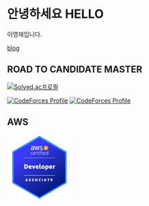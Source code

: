 # 안녕하세요 HELLO

이영재입니다.

[blog](https://leeyeongjae1.github.io) 

## ROAD TO CANDIDATE MASTER
[![Solved.ac프로필](http://mazassumnida.wtf/api/generate_badge?boj=Rose)](https://solved.ac/Rose)

[![CodeForces Profile](https://cf.leed.at?id=Rose)](https://codeforces.com/profile/Rose)
[![CodeForces Profile](https://cf.leed.at?id=Daisy)](https://codeforces.com/profile/Daisy)

## AWS
<img src="./badges/aws-certified-developer-associate.png" width="30%" height="30%" />